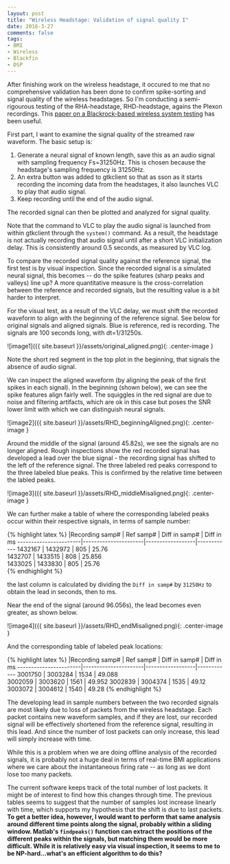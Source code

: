 ```yaml
---
layout: post
title: "Wireless Headstage: Validation of signal quality I"
date: 2016-3-27
comments: false
tags:
- BMI
- Wireless
- Blackfin
- DSP
---
```


After finishing work on the wireless headstage, it occured to me that no comprehensive validation has been done to confirm spike-sorting and signal quality of the wireless headstages. So I'm conducting a semi-rigourous testing of the RHA-headstage, RHD-headstage, agains the Plexon recordings. This [paper on a Blackrock-based wireless system testing](http://iopscience.iop.org/1741-2552/12/5/056005/media) has been useful.

First part, I want to examine the signal quality of the streamed raw waveform. The basic setup is:

1. Generate a neural signal of known length, save this as an audio signal with sampling frequency Fs=31250Hz. This is chosen because the headstage's sampling frequency is 31250Hz.
2. An extra button was added to gtkclient so that as sson as it starts recording the incoming data from the headstages, it also launches VLC to play that audio signal.
3. Keep recording until the end of the audio signal.

The recorded signal can then be plotted and analyzed for signal quality.

Note that the command to VLC to play the audio signal is launched from within gtkclient through the `system()` command. As a result, the headstage is not actually recording that audio signal until after a short VLC initialization delay. This is consistently around 0.5 seconds, as measured by VLC log.

To compare the recorded signal quality against the reference signal, the first test is by visual inspection. Since the recorded signal is a simulated neural signal, this becomes -- do the spike features (sharp peaks and valleys) line up? A more quantitative measure is the cross-correlation between the reference and recorded signals, but the resulting value is a bit harder to interpret.

For the visual test, as a result of the VLC delay, we must shift the recorded waveform to align with the beginning of the reference signal. See below for original signals and aligned signals. Blue is reference, red is recording. The signals are 100 seconds long, with dt=1/31250s.

![image1]({{ site.baseurl }}/assets/original_aligned.png){: .center-image }

Note the short red segment in the top plot in the beginning, that signals the absence of audio signal.

We can inspect the aligned waveform (by aligning the peak of the first spikes in each signal). In the beginning (shown below), we can see the spike features align fairly well. The squiggles in the red signal are due to noise and filtering artifacts, which are ok in this case but poses the SNR lower limit with which we can distinguish neural signals.

![image2]({{ site.baseurl }}/assets/RHD_beginningAligned.png){: .center-image }

Around the middle of the signal (around 45.82s), we see the signals are no longer aligned. Rough inspections show the red recorded signal has developed a lead over the blue signal - the recording signal has shifted to the left of the reference signal. The three labeled red peaks correspond to the three labeled blue peaks. This is confirmed by the relative time between the labled peaks.

![image3]({{ site.baseurl }}/assets/RHD_middleMisaligned.png){: .center-image }

We can further make a table of where the corresponding labeled peaks occur within their respective signals, in terms of sample number:

{% highlight latex %}
|Recording samp#       | Ref samp#            | Diff in samp#    | Diff in ms 
-----------------------|----------------------|------------------|------------
1432167                | 1432972              | 805              | 25.76      
1432707                | 1433515              | 808              | 25.856     
1433025                | 1433830              | 805              | 25.76      
{% endhighlight %}

the last column is calculated by dividing the `Diff in samp#` by `31250Hz` to obtain the lead in seconds, then to ms.

Near the end of the signal (around 96.056s), the lead becomes even greater, as shown below.

![image4]({{ site.baseurl }}/assets/RHD_endMisaligned.png){: .center-image }

And the corresponding table of labeled peak locations:

{% highlight latex %}
|Recording samp#       | Ref samp#            | Diff in samp#    | Diff in ms 
-----------------------|----------------------|------------------|------------
3001750                | 3003284              | 1534             | 49.088    
3002059                | 3003620              | 1561             | 49.952
3002839                | 3004374              | 1535             | 49.12      
3003072                | 3004612              | 1540             | 49.28
{% endhighlight %}

The developing lead in sample numbers between the two recorded signals are most likely due to loss of packets from the wireless headstage. Each packet contains new waveform samples, and if they are lost, our recorded signal will be effectively shortened from the reference signal, resulting in this lead. And since the number of lost packets can only increase, this lead will simply increase with time.

While this is a problem when we are doing offline analysis of the recorded signals, it is probably not a huge deal in terms of real-time BMI applications where we care about the instantaneous firing rate -- as long as we dont lose too many packets.

The current software keeps track of the total number of lost packets. It might be of interest to find how this changes through time. The previous tables seems to suggest that the number of samples lost increase linearly with time, which supports my hypothesis that the shift is due to last packets. **To get a better idea, however, I would want to perform that same analysis around different time points along the signal, probably within a sliding window. Matlab's `findpeaks()` function can extract the positions of the different peaks within the signals, but matching them would be more difficult. While it is relatively easy via visual inspection, it seems to me to be NP-hard...what's an efficient algorithm to do this?**

 
